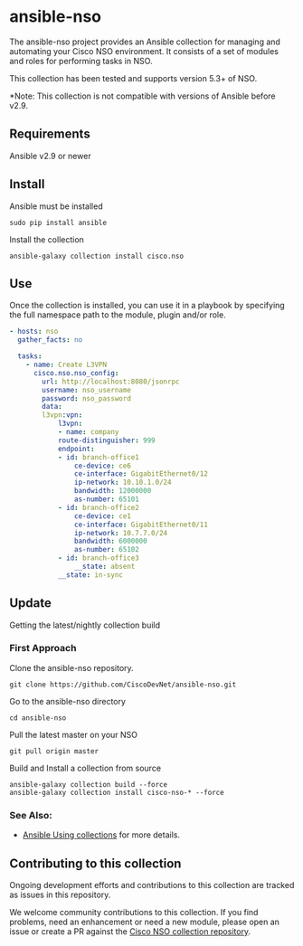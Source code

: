 # ansible-nso

The ansible-nso project provides an Ansible collection for managing and automating your Cisco NSO environment. It consists of a set of modules and roles for performing tasks in NSO.

This collection has been tested and supports version 5.3+ of NSO.

*Note: This collection is not compatible with versions of Ansible before v2.9.

## Requirements
Ansible v2.9 or newer

## Install
Ansible must be installed
```
sudo pip install ansible
```

Install the collection
```
ansible-galaxy collection install cisco.nso
```
## Use
Once the collection is installed, you can use it in a playbook by specifying the full namespace path to the module, plugin and/or role.

```yaml
- hosts: nso
  gather_facts: no

  tasks:
    - name: Create L3VPN
      cisco.nso.nso_config:
        url: http://localhost:8080/jsonrpc
        username: nso_username
        password: nso_password
        data:
        l3vpn:vpn:
            l3vpn:
            - name: company
            route-distinguisher: 999
            endpoint:
            - id: branch-office1
                ce-device: ce6
                ce-interface: GigabitEthernet0/12
                ip-network: 10.10.1.0/24
                bandwidth: 12000000
                as-number: 65101
            - id: branch-office2
                ce-device: ce1
                ce-interface: GigabitEthernet0/11
                ip-network: 10.7.7.0/24
                bandwidth: 6000000
                as-number: 65102
            - id: branch-office3
                __state: absent
            __state: in-sync
```

## Update
Getting the latest/nightly collection build

### First Approach
Clone the ansible-nso repository.
```
git clone https://github.com/CiscoDevNet/ansible-nso.git
```

Go to the ansible-nso directory
```
cd ansible-nso
```

Pull the latest master on your NSO
```
git pull origin master
```

Build and Install a collection from source
```
ansible-galaxy collection build --force
ansible-galaxy collection install cisco-nso-* --force
```

### See Also:

* [Ansible Using collections](https://docs.ansible.com/ansible/latest/user_guide/collections_using.html) for more details.

## Contributing to this collection

Ongoing development efforts and contributions to this collection are tracked as issues in this repository.

We welcome community contributions to this collection. If you find problems, need an enhancement or need a new module, please open an issue or create a PR against the [Cisco NSO collection repository](https://github.com/CiscoDevNet/ansible-nso/issues).